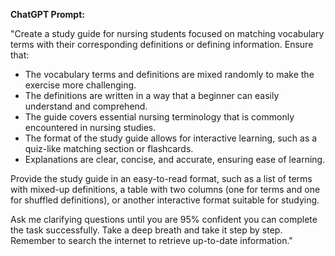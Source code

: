 **ChatGPT Prompt:**  

"Create a study guide for nursing students focused on matching vocabulary terms with their corresponding definitions or defining information. Ensure that:  

- The vocabulary terms and definitions are mixed randomly to make the exercise more challenging.  
- The definitions are written in a way that a beginner can easily understand and comprehend.  
- The guide covers essential nursing terminology that is commonly encountered in nursing studies.  
- The format of the study guide allows for interactive learning, such as a quiz-like matching section or flashcards.  
- Explanations are clear, concise, and accurate, ensuring ease of learning.  

Provide the study guide in an easy-to-read format, such as a list of terms with mixed-up definitions, a table with two columns (one for terms and one for shuffled definitions), or another interactive format suitable for studying.  

Ask me clarifying questions until you are 95% confident you can complete the task successfully. Take a deep breath and take it step by step. Remember to search the internet to retrieve up-to-date information."